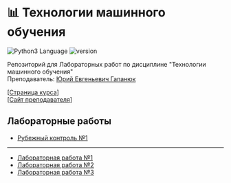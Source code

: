 # 📊 Технологии машинного обучения
<img src="https://img.shields.io/badge/language%20-python-blue" alt="Python3 Language"> <img src="https://img.shields.io/badge/python-v.3.9-blue" alt="version">

Репозиторий для Лабораторных работ по дисциплине "Технологии машинного обучения"    
Преподаватель: [Юрий Евгеньевич Гапанюк](http://iu5.bmstu.ru/user/profile.php?id=5)

[[Страница курса](https://github.com/ugapanyuk/ml_course_2021)]     
[[Сайт преподавателя](https://ugapanyuk.github.io)]

## Лабораторные работы
* [Рубежный контроль №1](https://github.com/dlnwlkmn/ml-labs/tree/master/RK1)
---
* [Лабораторная работа №1](https://github.com/dlnwlkmn/ml-labs/tree/master/LR1)
* [Лабораторная работа №2](https://github.com/dlnwlkmn/ml-labs/tree/master/LR2)
* [Лабораторная работа №3](https://github.com/dlnwlkmn/ml-labs/tree/master/LR3)

